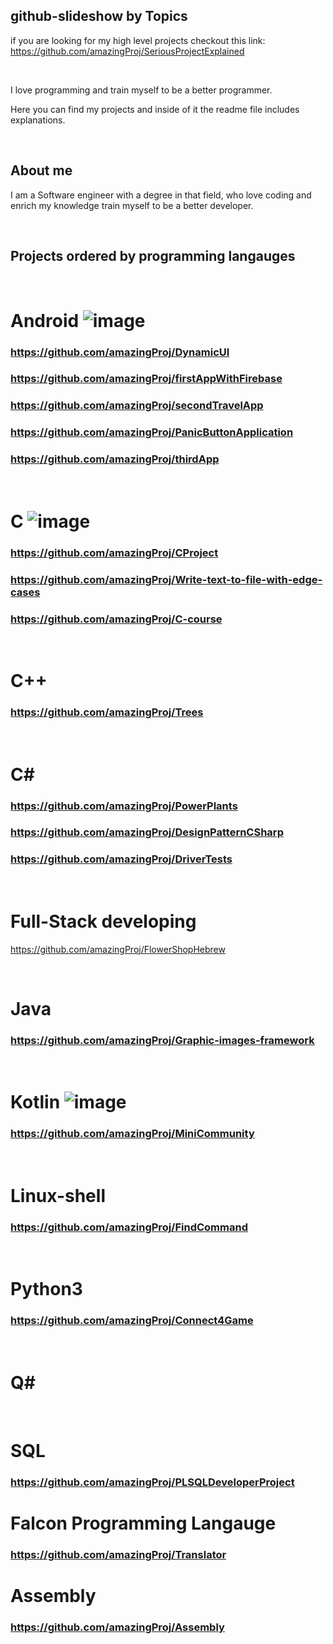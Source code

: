 ## github-slideshow by Topics

if you are looking for my high level projects checkout this link: https://github.com/amazingProj/SeriousProjectExplained

<br/>

I love programming and train myself to be a better programmer.

Here you can find my projects and inside of it the readme file includes explanations.

<br/>

## About me

I am a Software engineer with a degree in that field,
who love coding and enrich my knowledge train myself to be a better developer.

<br/>

## Projects ordered by programming langauges

<br/>

# Android ![image](https://user-images.githubusercontent.com/68805670/135895357-e5817eb8-dd88-4791-87f6-1efe91301f7b.png)

### https://github.com/amazingProj/DynamicUI

### https://github.com/amazingProj/firstAppWithFirebase

### https://github.com/amazingProj/secondTravelApp

### https://github.com/amazingProj/PanicButtonApplication

### https://github.com/amazingProj/thirdApp

<br/>

# C ![image](https://user-images.githubusercontent.com/68805670/141069688-372d10c6-612e-4cfb-af28-a9291159d02b.png)

### https://github.com/amazingProj/CProject

### https://github.com/amazingProj/Write-text-to-file-with-edge-cases

### https://github.com/amazingProj/C-course

<br/>

# C++ 

### https://github.com/amazingProj/Trees

<br/>

# C# 

### https://github.com/amazingProj/PowerPlants

### https://github.com/amazingProj/DesignPatternCSharp

### https://github.com/amazingProj/DriverTests

<br/>

# Full-Stack developing 

https://github.com/amazingProj/FlowerShopHebrew

<br/>

# Java 

### https://github.com/amazingProj/Graphic-images-framework

<br/>

# Kotlin ![image](https://user-images.githubusercontent.com/68805670/135895493-c5384440-cf93-49e2-8d03-9185f6d5c7a8.png)


### https://github.com/amazingProj/MiniCommunity

<br/>

# Linux-shell 

### https://github.com/amazingProj/FindCommand

<br/>

# Python3

### https://github.com/amazingProj/Connect4Game

<br/>

# Q#

<br/>

# SQL

### https://github.com/amazingProj/PLSQLDeveloperProject


# Falcon Programming Langauge 

### https://github.com/amazingProj/Translator

# Assembly

### https://github.com/amazingProj/Assembly
